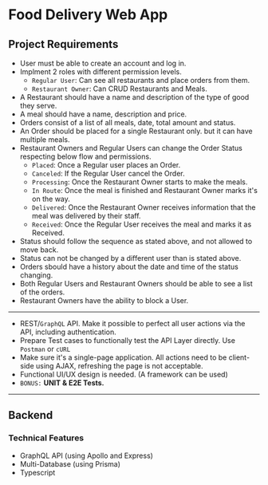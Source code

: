 # Food Delivery Web App

## Project Requirements

- User must be able to create an account and log in.
- Implment 2 roles with different permission levels.
  - `Regular User`: Can see all restaurants and place orders from them.
  - `Restaurant Owner`: Can CRUD Restaurants and Meals.
- A Restaurant should have a name and description of the type of good they serve.
- A meal should have a name, description and price.
- Orders consist of a list of all meals, date, total amount and status.
- An Order should be placed for a single Restaurant only. but it can have multiple meals.
- Restaurant Owners and Regular Users can change the Order Status respecting below flow and permissions.
  - `Placed`: Once a Regular user places an Order.
  - `Canceled`: If the Regular User cancel the Order.
  - `Processing`: Once the Restaurant Owner starts to make the meals.
  - `In Route`: Once the meal is finished and Restaurant Owner marks it's on the way.
  - `Delivered`: Once the Restaurant Owner receives information that the meal was delivered by their staff.
  - `Received`: Once the Regular User receives the meal and marks it as Received.
- Status should follow the sequence as stated above, and not allowed to move back.
- Status can not be changed by a different user than is stated above.
- Orders sbould have a history about the date and time of the status changing.
- Both Regular Users and Restaurant Owners should be able to see a list of the orders.
- Restaurant Owners have the ability to block a User.

---

- REST/`GraphQL` API. Make it possible to perfect all user actions via the API, including authentication.
- Prepare Test cases to functionally test the API Layer directly. Use `Postman` or `cURL`
- Make sure it's a single-page application. All actions need to be client-side using AJAX, refreshing the page is not acceptable.
- Functional UI/UX design is needed. (A framework can be used)
- `BONUS:` **UNIT & E2E Tests.**

---

## Backend

### Technical Features

- GraphQL API (using Apollo and Express)
- Multi-Database (using Prisma)
- Typescript
